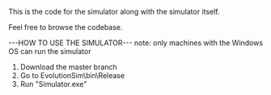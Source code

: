 This is the code for the simulator along with the simulator itself.

Feel free to browse the codebase.

---HOW TO USE THE SIMULATOR---
note: only machines with the Windows OS can run the simulator

1. Download the master branch
2. Go to EvolutionSim\bin\Release
3. Run "Simulator.exe"
